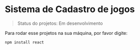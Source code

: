 # Sistema de Cadastro de jogos

> Status do projetos: Em desenvolvimento

Para rodar esse projetos na sua máquina, por favor digite:

```
npm install react
```

